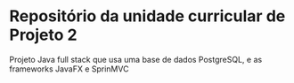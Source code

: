 # Repositório da unidade curricular de Projeto 2
Projeto Java full stack que usa uma base de dados PostgreSQL, e as frameworks JavaFX e SprinMVC
